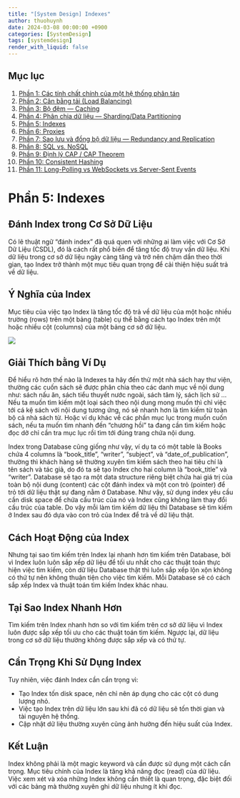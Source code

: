```yaml
---
title: "[System Design] Indexes"
author: thuohuynh
date: 2024-03-08 00:00:00 +0900
categories: [SystemDesign]
tags: [systemdesign]
render_with_liquid: false
---
```


## Mục lục

1. [Phần 1: Các tính chất chính của một hệ thống phân tán](/posts/System-Design-Chapter-1)
2. [Phần 2: Cân bằng tải (Load Balancing)](/posts/System-Design-Chapter-2)
3. [Phần 3: Bộ đệm — Caching](/posts/System-Design-Chapter-3)
4. [Phần 4: Phân chia dữ liệu — Sharding/Data Partitioning](/posts/System-Design-Chapter-4)
5. [Phần 5: Indexes](/posts/System-Design-Chapter-5)
6. [Phần 6: Proxies](/posts/System-Design-Chapter-6)
7. [Phần 7: Sao lưu và đồng bộ dữ liệu — Redundancy and Replication](/posts/System-Design-Chapter-7)
8. [Phần 8: SQL vs. NoSQL](/posts/System-Design-Chapter-8)
9. [Phần 9: Định lý CAP / CAP Theorem](/posts/System-Design-Chapter-9)
10. [Phần 10: Consistent Hashing](/posts/System-Design-Chapter-10)
11. [Phần 11: Long-Polling vs WebSockets vs Server-Sent Events](/posts/System-Design-Chapter-11)

# Phần 5: Indexes

## Đánh Index trong Cơ Sở Dữ Liệu

Có lẽ thuật ngữ “đánh index” đã quá quen với những ai làm việc với Cơ Sở Dữ Liệu (CSDL), đó là cách rất phổ biến để tăng tốc độ truy vấn dữ liệu. Khi dữ liệu trong cơ sở dữ liệu ngày càng tăng và trở nên chậm dần theo thời gian, tạo Index trở thành một mục tiêu quan trọng để cải thiện hiệu suất trả về dữ liệu.

## Ý Nghĩa của Index

Mục tiêu của việc tạo Index là tăng tốc độ trả về dữ liệu của một hoặc nhiều trường (rows) trên một bảng (table) cụ thể bằng cách tạo Index trên một hoặc nhiều cột (columns) của một bảng cơ sở dữ liệu.

![](https://bennadel-cdn.com/resources/uploads/2018/database-index-design-index-basics.png)

## Giải Thích bằng Ví Dụ

Để hiểu rõ hơn thế nào là Indexes ta hãy đến thử một nhà sách hay thư viện, thường các cuốn sách sẽ được phân chia theo các danh mục về nội dung như: sách nấu ăn, sách tiểu thuyết nước ngoài, sách tâm lý, sách lịch sử … Nếu ta muốn tìm kiếm một loại sách theo nội dung mong muốn thì chỉ việc tới cá kệ sách với nội dung tương ứng, nó sẽ nhanh hơn là tìm kiếm từ toàn bộ cả nhà sách từ. Hoặc ví dụ khác về các phần mục lục trong muốn cuốn sách, nếu ta muốn tìm nhanh đến “chương hồi” ta đang cần tìm kiếm hoặc đọc dở chỉ cần tra mục lục rồi tìm tới đúng trang chứa nội dung.

Index trong Database cũng giống như vậy, ví dụ ta có một table là Books chứa 4 columns là “book_title”, “writer”, “subject”, và “date_of_publication”, thường thì khách hàng sẽ thường xuyên tìm kiếm sách theo hai tiêu chí là tên sách và tác giả, do đó ta sẽ tạo Index cho hai column là “book_title” và “writer”. Database sẽ tạo ra một data structure riêng biệt chứa hai giá trị của toàn bộ nội dung (content) các cột đánh index và một con trỏ (pointer) để trỏ tới dữ liệu thật sự đang nằm ở Database. Như vậy, sử dụng index yêu cầu cần disk space để chứa cấu trúc của nó và Index cũng không làm thay đổi cấu trúc của table. Do vậy mỗi làm tìm kiếm dữ liệu thì Database sẽ tìm kiếm ở Index sau đó dựa vào con trỏ của Index để trả về dữ liệu thật.

## Cách Hoạt Động của Index

Nhưng tại sao tìm kiếm trên Index lại nhanh hơn tìm kiếm trên Database, bởi vì Index luôn luôn sắp xếp dữ liệu để tối ưu nhất cho các thuật toán thực hiện việc tìm kiếm, còn dữ liệu Database thật thì luôn sắp xếp lộn xộn không có thứ tự nên không thuận tiện cho việc tìm kiếm. Mỗi Database sẽ có cách sắp xếp Index và thuật toán tìm kiếm Index khác nhau.

## Tại Sao Index Nhanh Hơn

Tìm kiếm trên Index nhanh hơn so với tìm kiếm trên cơ sở dữ liệu vì Index luôn được sắp xếp tối ưu cho các thuật toán tìm kiếm. Ngược lại, dữ liệu trong cơ sở dữ liệu thường không được sắp xếp và có thứ tự.

## Cẩn Trọng Khi Sử Dụng Index

Tuy nhiên, việc đánh Index cần cẩn trọng vì:
- Tạo Index tốn disk space, nên chỉ nên áp dụng cho các cột có dung lượng nhỏ.
- Việc tạo Index trên dữ liệu lớn sau khi đã có dữ liệu sẽ tốn thời gian và tài nguyên hệ thống.
- Cập nhật dữ liệu thường xuyên cũng ảnh hưởng đến hiệu suất của Index.

## Kết Luận

Index không phải là một magic keyword và cần được sử dụng một cách cẩn trọng. Mục tiêu chính của Index là tăng khả năng đọc (read) của dữ liệu. Việc xem xét và xóa những Index không cần thiết là quan trọng, đặc biệt đối với các bảng mà thường xuyên ghi dữ liệu nhưng ít khi đọc.
